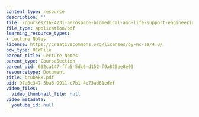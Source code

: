 ```yaml
---
content_type: resource
description: ''
file: /courses/16-423j-aerospace-biomedical-and-life-support-engineering-spring-2006/97a6c3475ba69911c7b14c73ad61edef_brubakk.pdf
file_type: application/pdf
learning_resource_types:
- Lecture Notes
license: https://creativecommons.org/licenses/by-nc-sa/4.0/
ocw_type: OCWFile
parent_title: Lecture Notes
parent_type: CourseSection
parent_uid: 662ca147-ffa5-5dc6-d152-f9a825ee8e03
resourcetype: Document
title: brubakk.pdf
uid: 97a6c347-5ba6-9911-c7b1-4c73ad61edef
video_files:
  video_thumbnail_file: null
video_metadata:
  youtube_id: null
---
```

